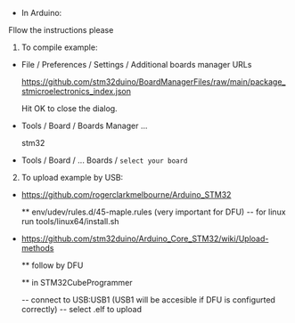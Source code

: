 
* In Arduino:

 Fllow the instructions please

 1. To compile example:

  - File / Preferences / Settings / Additional boards manager URLs

    https://github.com/stm32duino/BoardManagerFiles/raw/main/package_stmicroelectronics_index.json

    Hit OK to close the dialog.

  - Tools / Board / Boards Manager ...

    stm32

  - Tools / Board / ... Boards / `select your board`


 2. To upload example by USB:

  - https://github.com/rogerclarkmelbourne/Arduino_STM32

    ** env/udev/rules.d/45-maple.rules  (very important for DFU)
      -- for linux run tools/linux64/install.sh

  - https://github.com/stm32duino/Arduino_Core_STM32/wiki/Upload-methods

    ** follow by DFU

    ** in STM32CubeProgrammer

      -- connect to USB:USB1 (USB1 will be accesible if DFU is configurted correctly)
      -- select <example>.elf to upload
